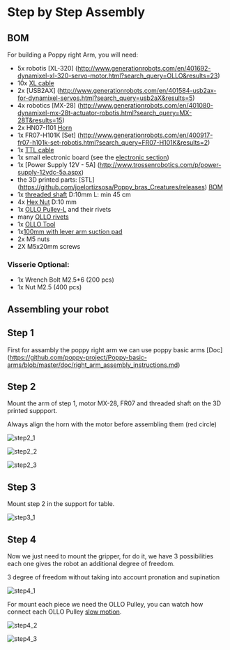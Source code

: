 # Step by Step Assembly


## BOM

For building a Poppy right Arm, you will need:

* 5x robotis [XL-320] (http://www.generationrobots.com/en/401692-dynamixel-xl-320-servo-motor.html?search_query=OLLO&results=23)
* 10x [XL cable](http://www.generationrobots.com/en/402090-3p-130-mm-cables-for-xl-servos-x5.html)
* 2x [USB2AX] (http://www.generationrobots.com/en/401584-usb2ax-for-dynamixel-servos.html?search_query=usb2aX&results=5)
* 4x robotics [MX-28] (http://www.generationrobots.com/en/401080-dynamixel-mx-28t-actuator-robotis.html?search_query=MX-28T&results=15)
* 2x HN07-I101 [Horn](http://www.generationrobots.com/en/400939-hn07-i101-horn-and-bearing-set-for-dynamixel-actuators-robotis.html)
* 1x FR07-H101K [Set] (http://www.generationrobots.com/en/400917-fr07-h101k-set-robotis.html?search_query=FR07-H101K&results=2)
* 1x [TTL cable](http://www.generationrobots.com/en/401739-3p-cable-set-bcs-3p01-for-dynamixel-servo-motors.html?search_query=mx+cable&results=336)
* 1x small electronic board (see the [electronic section](electronic.md))
* 1x [Power Supply 12V - 5A] (http://www.trossenrobotics.com/p/power-supply-12vdc-5a.aspx)
* the 3D printed parts: [STL] (https://github.com/joelortizsosa/Poppy_bras_Creatures/releases) [BOM](https://github.com/joelortizsosa/Poppy_bras_Creatures/blob/master/Hadware/Poppy%20bras%20prehenseur/BOM.md)
* 1x [threaded shaft](http://www.leroymerlin.fr/v3/p/produits/tige-filetee-en-acier-zingue-long-1-m-x-diam-10-mm-e54322) D:10mm L: min 45 cm
* 4x [Hex Nut](http://www.vis-express.fr/fr/ecrous-inox-a2-hu/19735-ECROU-HEXAGONAL-M10-INOX-DACROMET-8425001057.html) D:10 mm
* 1x [OLLO Pulley-L](http://www.generationrobots.com/en/401871-ollo-pulley-l-gray-5pcs.html?search_query=OLLO&results=23) and their rivets
* many [OLLO rivets](http://www.generationrobots.com/en/401870-ollo-rivet-set-ors-10.html)
* 1x [OLLO Tool](http://www.generationrobots.com/en/401872-ollo-tool.html)
* 1x[100mm with lever arm suction pad](http://www.ventouses-soufflets.com/ventouses-avec-levier-d-appui/54-ventouse-100mm-avec-levier-d-appui-et-avec-patte-de-fixation-noire.html)
* 2x M5 nuts
* 2X M5x20mm screws

### Visserie Optional:
* 1x Wrench Bolt M2.5*6 (200 pcs)
* 1x Nut M2.5 (400 pcs)

## Assembling your robot

## Step 1

First for assambly the poppy right arm we can use poppy basic arms [Doc] (https://github.com/poppy-project/Poppy-basic-arms/blob/master/doc/right_arm_assembly_instructions.md)

## Step 2
Mount the arm of step 1, motor MX-28, FR07 and threaded shaft on the 3D printed suppport.

Always align the horn with the motor before assembling them (red circle)

![step2_1](img/assembly/img12.jpg)

![step2_2](img/assembly/img13.jpg)

![step2_3](img/assembly/img14.jpg)

## Step 3

Mount step 2 in the support for table.

![step3_1](img/assembly/support_for_table.jpg)

## Step 4

Now we just need to mount the gripper, for do it, we have 3 possibilities each one gives the robot an additional degree of freedom.

3 degree of freedom without taking into account pronation and supination

![step4_1](img/assembly/img1.jpg)

For mount each piece we need the OLLO Pulley, you can watch how connect each OLLO Pulley [slow motion](https://vimeo.com/125704291).

![step4_2](img/assembly/img15.jpg)

![step4_3](img/assembly/img8.jpg)


